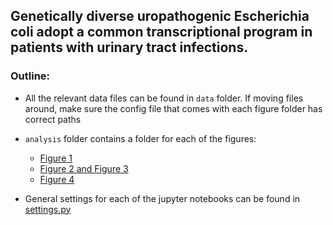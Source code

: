 ## Genetically diverse uropathogenic Escherichia coli adopt a common transcriptional program in patients with urinary tract infections.

### Outline:
* All the relevant data files can be found in `data` folder. If moving files around, make sure the config file that comes with each figure folder has correct paths

* `analysis` folder contains a folder for each of the figures:
    - [Figure 1](analysis/virulence_factor_expression)
    - [Figure 2 and Figure 3](analysis/in-patient-transcription-state)
    - [Figure 4](analysis/differential_expression_analysis)


* General settings for each of the jupyter notebooks can be found in [settings.py](analysis/methods/settings.py)

